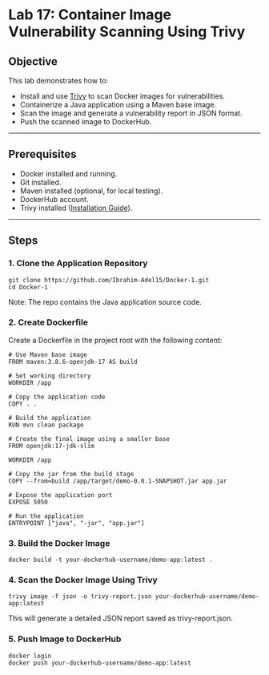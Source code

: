 # Lab 17: Container Image Vulnerability Scanning Using Trivy

## Objective

This lab demonstrates how to:

- Install and use [Trivy](https://trivy.dev/latest/getting-started/installation) to scan Docker images for vulnerabilities.
- Containerize a Java application using a Maven base image.
- Scan the image and generate a vulnerability report in JSON format.
- Push the scanned image to DockerHub.

---

## Prerequisites

- Docker installed and running.
- Git installed.
- Maven installed (optional, for local testing).
- DockerHub account.
- Trivy installed ([Installation Guide](https://trivy.dev/latest/getting-started/installation)).

---

## Steps

### 1. Clone the Application Repository

```
git clone https://github.com/Ibrahim-Adel15/Docker-1.git
cd Docker-1
```
Note: The repo contains the Java application source code.

### 2. Create Dockerfile
Create a Dockerfile in the project root with the following content:
```
# Use Maven base image
FROM maven:3.8.6-openjdk-17 AS build

# Set working directory
WORKDIR /app

# Copy the application code
COPY . .

# Build the application
RUN mvn clean package

# Create the final image using a smaller base
FROM openjdk:17-jdk-slim

WORKDIR /app

# Copy the jar from the build stage
COPY --from=build /app/target/demo-0.0.1-SNAPSHOT.jar app.jar

# Expose the application port
EXPOSE 5050

# Run the application
ENTRYPOINT ["java", "-jar", "app.jar"]
```
### 3. Build the Docker Image
```
docker build -t your-dockerhub-username/demo-app:latest .
```
### 4. Scan the Docker Image Using Trivy
```
trivy image -f json -o trivy-report.json your-dockerhub-username/demo-app:latest
```
This will generate a detailed JSON report saved as trivy-report.json.

### 5. Push Image to DockerHub
```
docker login
docker push your-dockerhub-username/demo-app:latest
```
